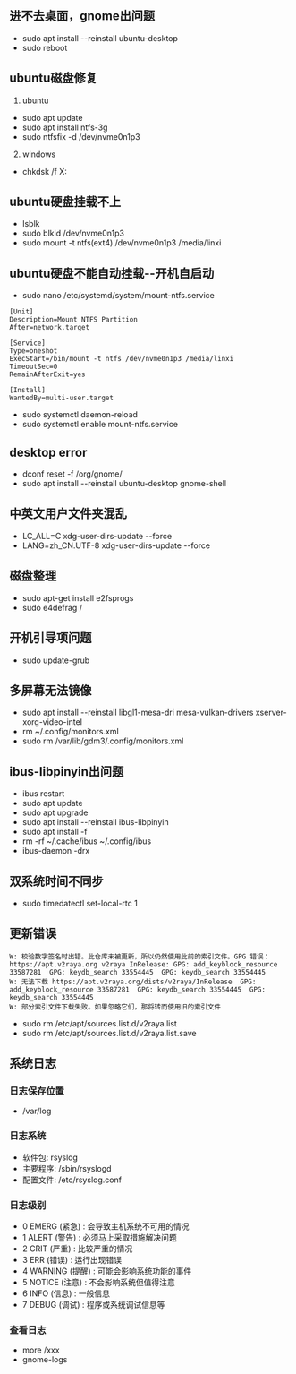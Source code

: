 ## 进不去桌面，gnome出问题
* sudo apt install --reinstall ubuntu-desktop
* sudo reboot
## ubuntu磁盘修复
1. ubuntu
* sudo apt update
* sudo apt install ntfs-3g
* sudo ntfsfix -d /dev/nvme0n1p3
2. windows
* chkdsk /f X:


## ubuntu硬盘挂载不上
* lsblk
* sudo blkid /dev/nvme0n1p3
* sudo mount -t ntfs(ext4) /dev/nvme0n1p3 /media/linxi
## ubuntu硬盘不能自动挂载--开机自启动
* sudo nano /etc/systemd/system/mount-ntfs.service
```
[Unit]
Description=Mount NTFS Partition
After=network.target

[Service]
Type=oneshot
ExecStart=/bin/mount -t ntfs /dev/nvme0n1p3 /media/linxi
TimeoutSec=0
RemainAfterExit=yes

[Install]
WantedBy=multi-user.target
```
* sudo systemctl daemon-reload
* sudo systemctl enable mount-ntfs.service
## desktop error
* dconf reset -f /org/gnome/
* sudo apt install --reinstall ubuntu-desktop gnome-shell
## 中英文用户文件夹混乱
* LC_ALL=C xdg-user-dirs-update --force
* LANG=zh_CN.UTF-8 xdg-user-dirs-update --force

## 磁盘整理
* sudo apt-get install e2fsprogs
* sudo e4defrag /
## 开机引导项问题
* sudo update-grub

## 多屏幕无法镜像
* sudo apt install --reinstall libgl1-mesa-dri mesa-vulkan-drivers xserver-xorg-video-intel
* rm ~/.config/monitors.xml
* sudo rm /var/lib/gdm3/.config/monitors.xml

## ibus-libpinyin出问题
* ibus restart
* sudo apt update
* sudo apt upgrade
* sudo apt install --reinstall ibus-libpinyin
* sudo apt install -f
* rm -rf ~/.cache/ibus ~/.config/ibus
* ibus-daemon -drx

## 双系统时间不同步
* sudo timedatectl set-local-rtc 1

## 更新错误
```
W: 校验数字签名时出错。此仓库未被更新，所以仍然使用此前的索引文件。GPG 错误：https://apt.v2raya.org v2raya InRelease: GPG: add_keyblock_resource 33587281  GPG: keydb_search 33554445  GPG: keydb_search 33554445
W: 无法下载 https://apt.v2raya.org/dists/v2raya/InRelease  GPG: add_keyblock_resource 33587281  GPG: keydb_search 33554445  GPG: keydb_search 33554445
W: 部分索引文件下载失败。如果忽略它们，那将转而使用旧的索引文件
```
* sudo rm /etc/apt/sources.list.d/v2raya.list
* sudo rm /etc/apt/sources.list.d/v2raya.list.save

## 系统日志
### 日志保存位置
* /var/log
### 日志系统
* 软件包: rsyslog
* 主要程序: /sbin/rsyslogd
* 配置文件: /etc/rsyslog.conf
### 日志级别
* 0 EMERG (紧急) : 会导致主机系统不可用的情况
* 1 ALERT (警告) : 必须马上采取措施解决问题
* 2 CRIT (严重) : 比较严重的情况
* 3 ERR (错误) : 运行出现错误
* 4 WARNING (提醒) : 可能会影响系统功能的事件
* 5 NOTICE (注意) : 不会影响系统但值得注意
* 6 INFO (信息) : 一般信息
* 7 DEBUG (调试) : 程序或系统调试信息等
### 查看日志
* more /xxx
* gnome-logs



